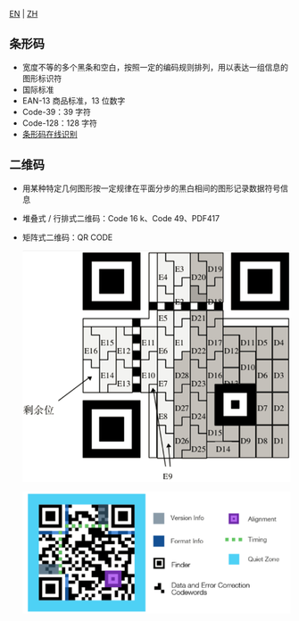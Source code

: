 [EN](./modern.md) | [ZH](./modern-zh.md)
## 条形码

-   宽度不等的多个黑条和空白，按照一定的编码规则排列，用以表达一组信息的图形标识符
-   国际标准
-   EAN-13 商品标准，13 位数字
-   Code-39：39 字符
-   Code-128：128 字符
-   [条形码在线识别](https://online-barcode-reader.inliteresearch.com/)

## 二维码

-   用某种特定几何图形按一定规律在平面分步的黑白相间的图形记录数据符号信息
-   堆叠式 / 行排式二维码：Code 16 k、Code 49、PDF417
-   矩阵式二维码：QR CODE

    ![](./figure/qr1.jpg)

    ![](./figure/qr2.jpg)
